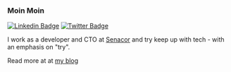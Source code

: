 ### Moin Moin

[![Linkedin Badge](https://img.shields.io/badge/LinkedIn-0077B5?style=for-the-badge&logo=linkedin&logoColor=white)](https://www.linkedin.com/in/david-schmitz-636ab725/) 
[![Twitter Badge](https://img.shields.io/badge/Twitter-1DA1F2?style=for-the-badge&logo=twitter&logoColor=white)](https://twitter.com/koenighotze) 

I work as a developer and CTO at [Senacor](https://senacor.com) and try keep up with tech - with an emphasis on "try".


Read more at at [my blog](https://blog.koenighotze.de)
